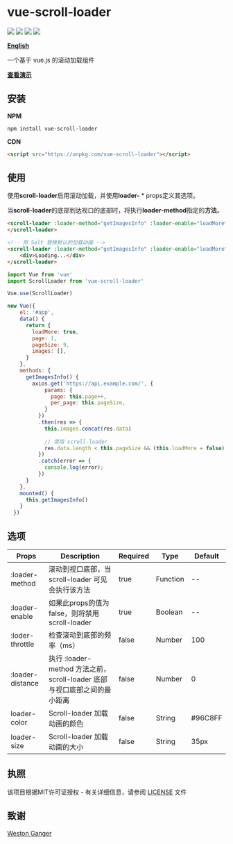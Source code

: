 # vue-scroll-loader 

![](https://img.shields.io/github/license/molvqingtai/vue-scroll-loader.svg) ![](https://img.shields.io/github/size/molvqingtai/vue-scroll-loader/dist/scroll-loader.umd.min.js.svg) ![](https://img.shields.io/npm/dt/vue-scroll-loader.svg) ![](https://img.shields.io/npm/v/vue-scroll-loader.svg) 

[**English**](https://github.com/molvqingtai/vue-scroll-loader)

一个基于 vue.js 的滚动加载组件



**[查看演示](https://molvqingtai.github.io/vue-scroll-loader/demo.html)**



## 安装

**NPM**

```shell
npm install vue-scroll-loader
```

**CDN**

```html
<script src="https://unpkg.com/vue-scroll-loader"></script>
```



## 使用


使用**scroll-loader**启用滚动加载，并使用**loader-** * props定义其选项。

当**scroll-loader**的底部到达视口的底部时，将执行**loader-method**指定的**方法**。

```html
<scroll-loader :loader-method="getImagesInfo" :loader-enable="loadMore">
</scroll-loader>

<!-- 用 Solt 替换默认的加载动画 -->
<scroll-loader :loader-method="getImagesInfo" :loader-enable="loadMore">
    <div>Loading...</div>
</scroll-loader>
```

```javascript
import Vue from 'vue'
import ScrollLoader from 'vue-scroll-loader'

Vue.use(ScrollLoader)

new Vue({
    el: '#app',
    data() {
      return {
        loadMore: true,
        page: 1,
        pageSize: 9,
        images: [],
      }
    },
    methods: {
      getImagesInfo() {
        axios.get('https://api.example.com/', {
            params: {
              page: this.page++,
              per_page: this.pageSize,
            }
          })
          .then(res => {
            this.images.concat(res.data)
            
            // 禁用 scroll-loader
            res.data.length < this.pageSize && (this.loadMore = false)
          })
          .catch(error => {
            console.log(error);
          })
      }
    },
    mounted() {
      this.getImagesInfo()
    }
  })
```



## 选项

| Props            | Description                                                  | **Required** | Type     | Default |
| ---------------- | ------------------------------------------------------------ | ------------ | -------- | ------- |
| :loader-method   | 滚动到视口底部，当 scroll-loader 可见会执行该方法            | true         | Function | --      |
| :loader-enable   | 如果此props的值为false，则将禁用 scroll-loader               | true         | Boolean  | --      |
| :loder-throttle  | 检查滚动到底部的频率（ms）                                   | false        | Number   | 100     |
| :loader-distance | 执行 :loader-method 方法之前，scroll-loader 底部与视口底部之间的最小距离 | false        | Number   | 0       |
| loader-color     | Scroll-loader 加载动画的颜色                                 | false        | String   | #96C8FF |
| loader-size      | Scroll-loader 加载动画的大小                                 | false        | String   | 35px    |




## 执照

该项目根据MIT许可证授权 - 有关详细信息，请参阅 [LICENSE](https://github.com/molvqingtai/vue-scroll-loader/blob/master/LICENSE) 文件



## 致谢

[Weston Ganger](https://solidfoundationwebdev.com/blog/posts/simple-google-loader-using-svg-and-css)